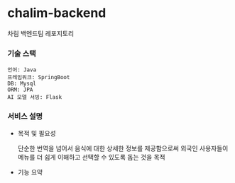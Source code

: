 # chalim-backend
차림 백엔드팀 레포지토리

### 기술 스택
    언어: Java
    프레임워크: SpringBoot 
    DB: Mysql
    ORM: JPA
    AI 모델 서빙: Flask


### 서비스 설명
- 목적 및 필요성
  
    단순한 번역을 넘어서 음식에 대한 상세한 정보를 제공함으로써 외국인 사용자들이 메뉴를 더 쉽게 이해하고 선택할 수 있도록 돕는 것을 목적

- 기능 요약



  
